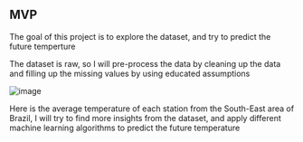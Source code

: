 ## MVP

The goal of this project is to explore the dataset, and try to predict the future temperture

The dataset is raw, so I will pre-process the data by cleaning up the data and filling up the missing values by using educated assumptions

![image](https://user-images.githubusercontent.com/63031028/187615335-4839e2e6-04a6-400c-ae17-30875f7bd82a.png)

Here is the average temperature of each station from the South-East area of Brazil, 
I will try to find more insights from the dataset, and apply different machine learning algorithms to predict the future temperature 
